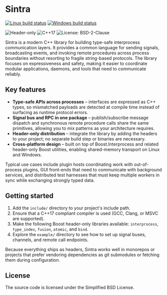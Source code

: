 # Sintra

[![Linux build status](https://github.com/imakris/sintra/actions/workflows/main.yml/badge.svg?branch=master&job=Build%20and%20Test%20on%20ubuntu-latest)](https://github.com/imakris/sintra/actions/workflows/main.yml)
[![Windows build status](https://github.com/imakris/sintra/actions/workflows/main.yml/badge.svg?branch=master&job=Build%20and%20Test%20on%20windows-latest)](https://github.com/imakris/sintra/actions/workflows/main.yml)

![Header-only](https://img.shields.io/badge/header--only-yes-lightgrey)
![C++17](https://img.shields.io/badge/C%2B%2B-17-blue)
![License: BSD-2-Clause](https://img.shields.io/badge/license-BSD--2--Clause-green)

Sintra is a modern C++ library for building type-safe interprocess communication layers.
It provides a common language for sending signals, broadcasting events, and invoking
remote procedures across process boundaries without resorting to fragile string-based
protocols. The library focuses on expressiveness and safety, making it easier to
coordinate modular applications, daemons, and tools that need to communicate reliably.

## Key features

* **Type-safe APIs across processes** – interfaces are expressed as C++ types, so
  mismatched payloads are detected at compile time instead of surfacing as runtime
  protocol errors.
* **Signal bus and RPC in one package** – publish/subscribe message dispatch and
  synchronous remote procedure calls share the same primitives, allowing you to mix
  patterns as your architecture requires.
* **Header-only distribution** – integrate the library by adding the headers to your
  project; no separate build step or binaries are necessary.
* **Cross-platform design** – built on top of Boost.Interprocess and related
  header-only Boost utilities, enabling shared-memory transport on Linux and Windows.

Typical use cases include plugin hosts coordinating work with out-of-process plugins,
GUI front-ends that need to communicate with background services, and distributed test
harnesses that must keep multiple workers in sync while exchanging strongly typed data.

## Getting started

1. Add the `include/` directory to your project's include path.
2. Ensure that a C++17 compliant compiler is used (GCC, Clang, or MSVC are supported).
3. Make the following Boost header-only libraries available: `interprocess`,
   `type_index`, `fusion`, `atomic`, and `bind`.
4. Explore the `example/` directory to see how to set up signal buses, channels, and
   remote call endpoints.

Because everything ships as headers, Sintra works well in monorepos or projects that
prefer vendoring dependencies as git submodules or fetching them during configuration.

## License

The source code is licensed under the Simplified BSD License.

